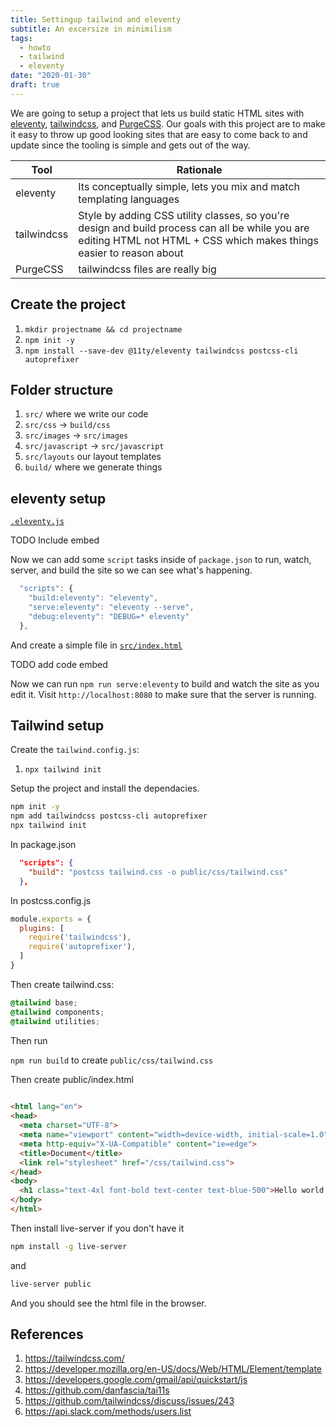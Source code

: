 ```yaml
---
title: Settingup tailwind and eleventy
subtitle: An excersize in minimilism
tags:
  - howto
  - tailwind
  - eleventy
date: "2020-01-30"
draft: true
---
```


We are going to setup a project that lets us build static HTML sites with [eleventy](https://www.11ty.dev/), [tailwindcss](https://tailwindcss.com/), and [PurgeCSS](https://purgecss.com/). Our goals with this project are to make it easy to throw up good looking sites that are easy to come back to and update since the tooling is simple and gets out of the way.


| Tool | Rationale |
| ---- | --------- |
| eleventy | Its conceptually simple, lets you mix and match templating languages |
| tailwindcss | Style by adding CSS utility classes, so you're design and build process can all be while you are editing HTML not HTML + CSS which makes things easier to reason about |
| PurgeCSS | tailwindcss files are really big |

## Create the project

1. `mkdir projectname && cd projectname`
2. `npm init -y`
3. `npm install --save-dev @11ty/eleventy tailwindcss postcss-cli autoprefixer`

## Folder structure

1. `src/` where we write our code
2. `src/css` -> `build/css`
3. `src/images` -> `src/images`
4. `src/javascript` -> `src/javascript`
5. `src/layouts` our layout templates
6. `build/` where we generate things

## eleventy setup

[`.eleventy.js`](./.eleventy.js)

TODO Include embed

Now we can add some `script` tasks inside of `package.json` to run, watch, server, and build the site so we can see what's happening.

```js
  "scripts": {
    "build:eleventy": "eleventy",
    "serve:eleventy": "eleventy --serve",
    "debug:eleventy": "DEBUG=* eleventy"
  },
```

And create a simple file in [`src/index.html`](`src/index.html`)

TODO add code embed

Now we can run `npm run serve:eleventy` to build and watch the site as you edit it. Visit `http://localhost:8080` to make sure that the server is running.


## Tailwind setup

Create the `tailwind.config.js`:

1. `npx tailwind init`


Setup the project and install the dependacies.

```bash
npm init -y
npm add tailwindcss postcss-cli autoprefixer 
npx tailwind init
```

In package.json
```json
  "scripts": {
    "build": "postcss tailwind.css -o public/css/tailwind.css"
  },
```

In postcss.config.js

```javascript
module.exports = {
  plugins: [
    require('tailwindcss'),
    require('autoprefixer'),
  ]
}
```

Then create tailwind.css:

```css
@tailwind base;
@tailwind components;
@tailwind utilities;
```

Then run

`npm run build` to create `public/css/tailwind.css`

Then create public/index.html

```html
 
<html lang="en">
<head>
  <meta charset="UTF-8">
  <meta name="viewport" content="width=device-width, initial-scale=1.0">
  <meta http-equiv="X-UA-Compatible" content="ie=edge">
  <title>Document</title>
  <link rel="stylesheet" href="/css/tailwind.css">
</head>
<body>
  <h1 class="text-4xl font-bold text-center text-blue-500">Hello world!</h1>
</body>
</html>
```

Then install live-server if you don't have it

```bash
npm install -g live-server
```
and

```bash
live-server public
```

And you should see the html file in the browser.


## References

1. https://tailwindcss.com/
1. https://developer.mozilla.org/en-US/docs/Web/HTML/Element/template
1. https://developers.google.com/gmail/api/quickstart/js
1. https://github.com/danfascia/tai11s
1. https://github.com/tailwindcss/discuss/issues/243
1. https://api.slack.com/methods/users.list
